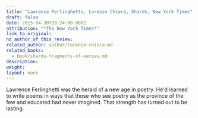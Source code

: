 ```yaml
---
title: "Lawrence Ferlinghetti, Lorenzo Chiera, Shards, New York Times"
draft: false
date: 2015-04-30T19:24:00.000Z
attribution: "*The New York Times*"
link_to_original:
nd_author_of_this_review:
related_author: author/lorenzo-chiera.md
related_books:
  - book/shards-fragments-of-verses.md
description:
weight:
layout: none
---
```

Lawrence Ferlinghetti was the herald of a new age in poetry. He'd learned to write poems in ways that those who see poetry as the province of the few and educated had never imagined. That strength has turned out to be lasting.

